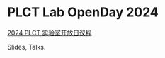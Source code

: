 # PLCT Lab OpenDay 2024

[2024 PLCT 实验室开放日议程](https://mp.weixin.qq.com/s/CxhblgjKpdWsmsqUArYJRA)

Slides, Talks.

